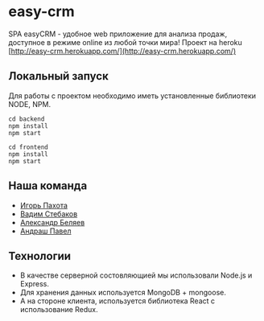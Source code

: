 # easy-crm

SPA easyCRM - удобное web приложение для анализа продаж, доступное в режиме online из любой точки мира!
Проект на heroku [http://easy-crm.herokuapp.com/](http://easy-crm.herokuapp.com/)
## Локальный запуск
Для работы с проектом необходимо иметь установленные библиотеки NODE, NPM.
```
cd backend  
npm install 
npm start   
```
```
cd frontend 
npm install 
npm start   
```
## Наша команда
* [Игорь Пахота](https://github.com/IgorPahota)
* [Вадим Стебаков](https://github.com/vad-s)
* [Александр Беляев](https://github.com/AVBelyaef)
* [Андраш Павел](https://github.com/pavelandras)
## Технологии
* В качестве серверной состовляющией мы использовали Node.js и Express.
* Для хранения данных используется MongoDB + mongoose.
* А на стороне клиента, используется библиотека React с использование Redux.
